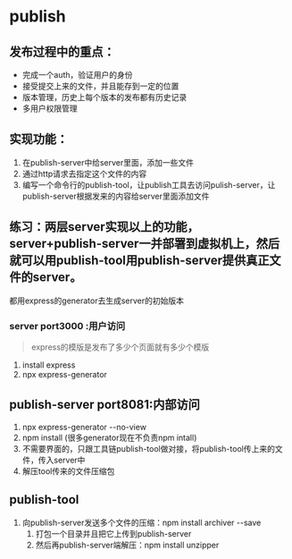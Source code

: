 # publish
## 发布过程中的重点：
- 完成一个auth，验证用户的身份
- 接受提交上来的文件，并且能存到一定的位置
- 版本管理，历史上每个版本的发布都有历史记录
- 多用户权限管理

## 实现功能： 
1.  在publish-server中给server里面，添加一些文件
2.  通过http请求去指定这个文件的内容
3.  编写一个命令行的publish-tool，让publish工具去访问pulish-server，让publish-server根据发来的内容给server里面添加文件

## 练习：两层server实现以上的功能，server+publish-server一并部署到虚拟机上，然后就可以用publish-tool用publish-server提供真正文件的server。
都用express的generator去生成server的初始版本
### server port3000 :用户访问
> express的模版是发布了多少个页面就有多少个模版
1. install express
2. npx express-generator

## publish-server port8081:内部访问
1.  npx express-generator --no-view
2.  npm install (很多generator现在不负责npm intall)
3.  不需要界面的，只跟工具链publish-tool做对接，将publish-tool传上来的文件，传入server中
4.  解压tool传来的文件压缩包

## publish-tool
1. 向publish-server发送多个文件的压缩：npm install archiver --save
    1.  打包一个目录并且把它上传到publish-server
    2.  然后再publish-server端解压：npm install unzipper
